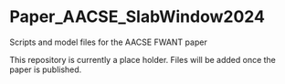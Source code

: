 # Paper_AACSE_SlabWindow2024
Scripts and model files for the AACSE FWANT paper

This repository is currently a place holder. Files will be added once the paper is published.
